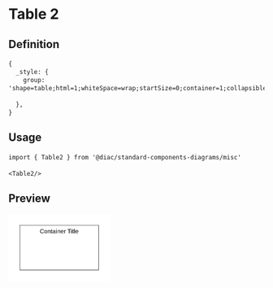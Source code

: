 # Table 2

## Definition

```
{
  _style: {
    group: 'shape=table;html=1;whiteSpace=wrap;startSize=0;container=1;collapsible=0;childLayout=tableLayout;columnLines=0;rowLines=0;fontSize=16;strokeColor=default;',
    
  },
}
```

## Usage

```
import { Table2 } from '@diac/standard-components-diagrams/misc'

<Table2/>
```

## Preview

<img src="./table-2.png" width="200"/>
